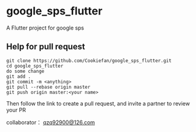 # google_sps_flutter

A Flutter project for google sps

## Help for pull request
```
git clone https://github.com/Cookiefan/google_sps_flutter.git
cd google_sps_flutter
do some change
git add .
git commit -m <anything>
git pull --rebase origin master
git push origin master:<your name>
```
Then follow the link to create a pull request, and invite a partner to review your PR

collaborator：
qzq92900@126.com


